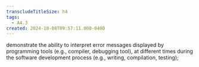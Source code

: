 ```yaml
---
transcludeTitleSize: h4
tags:
  - A4.3
created: 2024-10-08T09:57:11.000-0400
---
```

demonstrate the ability to interpret error messages displayed by programming tools (e.g., compiler, debugging tool), at different times during the software development process (e.g., writing, compilation, testing);